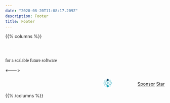 ```yaml
---
date: "2020-08-20T11:08:17.209Z"
description: Footer
title: Footer
---
```


{{% columns %}}

<div style="font-family: Raleway !important">
<h3 style="color: #fdfdfd !important">lucid architecture</h3>
for a scalable future software
</div>

<--->

<div style="display: flex; justify-content: flex-end; align-items: center;">
    <div style="align-items: center; display: flex;">
        <a href="https://lucidarch.dev" target="_blank"><img src="/icon/lucid-coloured.png" alt="Lucid website link" width="28px" style="margin-top:4px;" /></a>
        <a href="https://github.com/lucidarch" target="_blank" style="margin-left: 10px;"><i class="fab fa-github fa-lg"></i></a>
        <a href="https://lucid-slack.herokuapp.com" target="_blank" style="margin-left: 10px;"><i class="fab fa-slack fa-lg"></i></a>
        <a href="https://www.reddit.com/r/lucidarch" target="_blank" style="margin-left: 10px;"><i class="fab fa-reddit-alien fa-lg"></i></a>
    </div>
    <div style="margin-left: 50px; margin-top: 6px;">
        <a class="github-button" href="https://github.com/sponsors/lucidarch" data-icon="octicon-heart" aria-label="Sponsor @lucidarch on GitHub">Sponsor</a>
        <a class="github-button" href="https://github.com/ntkme/github-buttons" data-icon="octicon-star" data-show-count="true" aria-label="Star ntkme/github-buttons on GitHub">Star</a>
    </div>
</div>

{{% /columns %}}
